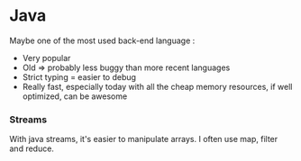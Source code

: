 # Java

Maybe one of the most used back-end language : 

* Very popular
* Old =&gt; probably less buggy than more recent languages
* Strict typing = easier to debug
* Really fast, especially today with all the cheap memory resources, if well optimized, can be awesome

### Streams

With java streams, it's easier to manipulate arrays. I often use map, filter and reduce.

